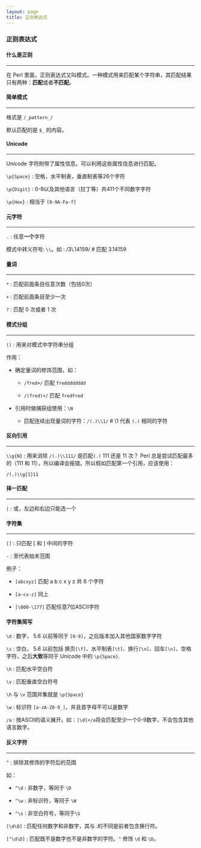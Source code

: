 ```yaml
---
layout: page
title: 正则表达式
---
```

### 正则表达式 ###

#### 什么是正则 ####

---

在 Perl 里面，正则表达式又叫模式。一种模式用来匹配某个字符串，其匹配结果只有两种：**匹配**或者**不匹配**。


#### 简单模式 ####

---

格式是 `/_pattern_/`

默认匹配的是 `$_` 的内容。


#### Unicode ####

---

Unicode 字符附带了属性信息。可以利用这些属性信息进行匹配。

`\p{Space}` : 空格，水平制表，垂直制表等26个字符

`\p{Digit}` : 0-9以及其他语言（拉丁等）共411个不同数字字符

`\p{Hex}` : 相当于 `[0-9A-Fa-f]`

#### 元字符 ####

---

`.` : 任意**一个**字符

模式中转义符号: `\\`。如 : /3\\.14159/ # 匹配 3.14159


#### 量词 ####

---

`*` : 匹配前面条目任意次数（包括0次）

`+` : 匹配前面条目至少一次

`?` : 匹配 0 次或者 1 次

#### 模式分组 ####

---

`()` : 用来对模式中字符串分组

作用：

 - 确定量词的修饰范围，如：
  
	- `/fred+/` 匹配 `fredddddddd`

	- `/(fred)+/` 匹配 `fredfred`

 - 引用时做捕获组使用：`\N`

	- 匹配连续出现量词的字符：`/(.)\\1/` # \\1 代表 `(.)` 相同的字符 

#### 反向引用 ####

---

`\\g{N}` : 用来消除 `/(.)\\111/` 是匹配`(.)` 111 还是 11 次？ Perl 总是尝试匹配最多的（111 和 11），所以编译会报错。所以假如匹配第一个引用，应该使用：

`/(.)\\g{1}11`


#### 择一匹配 ####

---

`|` : 或，左边和右边只能选一个

#### 字符集 ####

---

`[]` : 只匹配 [ 和 ] 中间的字符

`-` : 至代表始末范围

例子：

 - `[abcxyz]` 匹配 a b c x y z 共 6 个字符

 - `[a-cx-z]` 同上

 - `[\000-\177]` 匹配任意7位ASCII字符

#### 字符集简写 ####

`\d` : 数字， 5.6 以前等同于 `[0-9]`，之后版本加入其他国家数字字符

`\s` : 空白， 5.6 以前包括 换页`[\f]`、水平制表`[\t]`、换行`[\n]`、回车`[\n]`、空格字符，之后**大致**等同于 Unicode 中的 `\p{Space}`.

`\h` : 匹配水平空白符

`\v` : 匹配垂直空白符号

`\h` 与 `\v` 范围并集就是 `\p{Space}`

`\w` : 标识符 `[a-zA-Z0-9_]`，并且首字母不可以是数字

`/a` : 按ASCII的语义展开。如：`[\d]+/a`将会匹配至少一个0-9数字，不会包含其他语言数字。


#### 反义字符 ####

--- 

`^` : 排除其修饰的字符后的范围

如：

 - `^\d` : 非数字，等同于 `\D`

 - `^\w` : 非标识符，等同于 `\W`

 - `^\s` : 非空白符号，等同于`\S`

`[\d\D]` : 匹配任何数字和非数字，其与`.`的不同是前者包含换行符。

`[^\d\D]` : 匹配既不是数字也不是非数字的字符。`^` 修饰 `\d` 和 `\D`。




